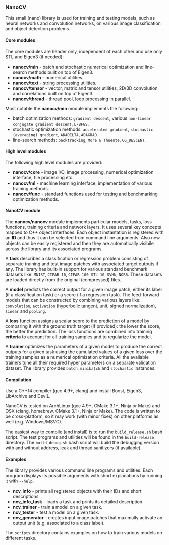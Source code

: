 ### NanoCV

This small (nano) library is used for training and testing models, such as neural networks and convolution networks, on various image classification and object detection problems.


#### Core modules

The core modules are header only, independent of each other and use only STL and Eigen3 (if needed):
* **nanocv/min** - batch and stochastic numerical optimization and line-search methods built on top of Eigen3.
* **nanocv/math** - numerical utilities.
* **nanocv/text** - string processing utilities.
* **nanocv/tensor** - vector, matrix and tensor utilities, 2D/3D convolution and correlations built on top of Eigen3.
* **nanocv/thread** - thread pool, loop processing in parallel.

Most notable the **nanocv/min** module implements the following: 
* batch optimization methods: `gradient descent`, various `non-linear conjugate gradient descent`, `L-BFGS`.
* stochastic optimization methods: `accelerated gradient`, `stochastic (averaging) gradient`, `ADADELTA`, `ADAGRAD`.
* line-search methods: `backtracking`, `More & Thuente`, `CG_DESCENT`.


#### High level modules

The following high level modules are provided:
* **nanocv/core** - image I/O, image processing, numerical optimization interface, file processing etc.
* **nanocv/ml** - machine learning interface, implementation of various training methods.
* **nanocv/func** - standard functions used for testing and benchmarking optimization methods.
 

#### NanoCV module

The **nanocv/nanocv** module implements particular models, tasks, loss functions, training criteria and network layers. It uses several key concepts mapped to C++ object interfaces. Each object instantation is registered with an **ID** and thus it can be selected from command line arguments. Also new objects can be easily registered and then they are automatically visibile across the library and its associated programs.

A **task** describes a classification or regression problem consisting of separate training and test image patches with associated target outputs if any. The library has built-in support for various standard benchmark datasets like: `MNIST`, `CIFAR-10`, `CIFAR-100`, `STL-10`, `SVHN`, `NORB`. These datasets are loaded directly from the original (compressed) files.

A **model** predicts the correct output for a given image patch, either its label (if a classification task) or a score (if a regression task). The feed-forward models that can be constructed by combining various layers like: `convolution`, `activation` (hyperbolic tangent, unit, signed normalization), `linear` and `pooling`.

A **loss** function assigns a scalar score to the prediction of a model by comparing it with the ground truth target (if provided): the lower the score, the better the prediction. The loss functions are combined into training **criteria** to account for all training samples and to regularize the model.

A **trainer** optimizes the parameters of a given model to produce the correct outputs for a given task using the cumulated values of a given loss over the training samples as a numerical optimization criteria. All the available trainers tune all their required hyper parameters on a separate validation dataset. The library provides `batch`, `minibatch` and `stochastic` instances.


#### Compilation

Use a C++14 compiler (gcc 4.9+, clang) and install Boost, Eigen3, LibArchive and DevIL. 

NanoCV is tested on ArchLinux (gcc 4.9+, CMake 3.1+, Ninja or Make) and OSX (clang, homebrew, CMake 3.1+, Ninja or Make). The code is written to be cross-platform, so it may work (with minor fixes) on other platforms as well (e.g. Windows/MSVC).

The easiest way to compile (and install) is to run the `build_release.sh` bash script. The test programs and utilities will be found in the `build-release` directory. The `build_debug.sh` bash script will build the debugging version with and without address, leak and thread sanitizers (if available).


#### Examples

The library provides various command line programs and utilities. Each program displays its possible arguments with short explanations by running it with `--help`.

* **ncv_info** - prints all registered objects with their IDs and short descriptions.
* **ncv_info_task** - loads a task and prints its detailed description.
* **ncv_trainer** - train a model on a given task.
* **ncv_tester** - test a model on a given task.
* **ncv_generator** - creates input image patches that maximally activate an output unit (e.g. associated to a class label).

The `scripts` directory contains examples on how to train various models on different tasks.




 
